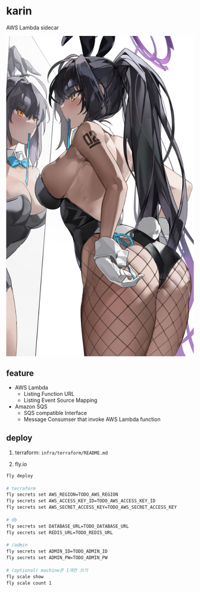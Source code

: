 # karin

AWS Lambda sidecar

[![karin](packages/app/static/images/title_02.jpg)](https://www.pixiv.net/artworks/94151542)

## feature

* AWS Lambda
    * Listing Function URL
    * Listing Event Source Mapping
* Amazon SQS
    * SQS compatible Interface
    * Message Consumser that invoke AWS Lambda function

## deploy

1. terraform: `infra/terraform/README.md`

2. fly.io

```bash
fly deploy

# terraform
fly secrets set AWS_REGION=TODO_AWS_REGION
fly secrets set AWS_ACCESS_KEY_ID=TODO_AWS_ACCESS_KEY_ID
fly secrets set AWS_SECRET_ACCESS_KEY=TODO_AWS_SECRET_ACCESS_KEY

# db
fly secrets set DATABASE_URL=TODO_DATABASE_URL
fly secrets set REDIS_URL=TODO_REDIS_URL

# /admin
fly secrets set ADMIN_ID=TODO_ADMIN_ID
fly secrets set ADMIN_PW=TODO_ADMIN_PW

# (optional) machine은 1개만 쓰기
fly scale show
fly scale count 1
```
